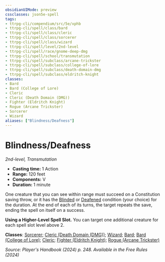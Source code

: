 ```yaml
---
obsidianUIMode: preview
cssclasses: json5e-spell
tags:
- ttrpg-cli/compendium/src/5e/xphb
- ttrpg-cli/spell/class/bard
- ttrpg-cli/spell/class/cleric
- ttrpg-cli/spell/class/sorcerer
- ttrpg-cli/spell/class/wizard
- ttrpg-cli/spell/level/2nd-level
- ttrpg-cli/spell/race/gnome-deep-dmg
- ttrpg-cli/spell/school/transmutation
- ttrpg-cli/spell/subclass/arcane-trickster
- ttrpg-cli/spell/subclass/college-of-lore
- ttrpg-cli/spell/subclass/death-domain-dmg
- ttrpg-cli/spell/subclass/eldritch-knight
classes:
- Bard
- Bard (College of Lore)
- Cleric
- Cleric (Death Domain (DMG))
- Fighter (Eldritch Knight)
- Rogue (Arcane Trickster)
- Sorcerer
- Wizard
aliases: ["Blindness/Deafness"]
---
```

# Blindness/Deafness
*2nd-level, Transmutation*  


- **Casting time:** 1 Action
- **Range:** 120 feet
- **Components:** V
- **Duration:** 1 minute

One creature that you can see within range must succeed on a Constitution saving throw, or it has the [Blinded](Misc%20Files/CLI/rules/conditions.md#Blinded) or [Deafened](Misc%20Files/CLI/rules/conditions.md#Deafened) condition (your choice) for the duration. At the end of each of its turns, the target repeats the save, ending the spell on itself on a success.

**Using a Higher-Level Spell Slot.** You can target one additional creature for each spell slot level above 2.

**Classes**: [Sorcerer](Misc%20Files/CLI/compendium/lists/list-spells-classes-sorcerer.md); [Cleric (Death Domain (DMG))](Misc%20Files/CLI/compendium/lists/list-spells-classes-cleric-xphb-death-domain-dmg.md "subclass=DMG;class=XPHB"); [Wizard](Misc%20Files/CLI/compendium/lists/list-spells-classes-wizard.md); [Bard](Misc%20Files/CLI/compendium/lists/list-spells-classes-bard.md); [Bard (College of Lore)](Misc%20Files/CLI/compendium/lists/list-spells-classes-bard-xphb-college-of-lore-xphb.md "subclass=XPHB;class=XPHB"); [Cleric](Misc%20Files/CLI/compendium/lists/list-spells-classes-cleric.md); [Fighter (Eldritch Knight)](Misc%20Files/CLI/compendium/lists/list-spells-classes-fighter-xphb-eldritch-knight-xphb.md "subclass=XPHB;class=XPHB"); [Rogue (Arcane Trickster)](Misc%20Files/CLI/compendium/lists/list-spells-classes-rogue-xphb-arcane-trickster-xphb.md "subclass=XPHB;class=XPHB")

*Source: Player's Handbook (2024) p. 248. Available in the Free Rules (2024)*